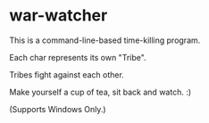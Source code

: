 # war-watcher
This is a command-line-based time-killing program. 

Each char represents its own "Tribe".

Tribes fight against each other. 

Make yourself a cup of tea, sit back and watch. :)

(Supports Windows Only.)
